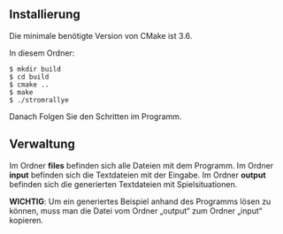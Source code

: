 ## Installierung
Die minimale benötigte Version von CMake ist 3.6.

In diesem Ordner:

```
$ mkdir build
$ cd build
$ cmake ..
$ make
$ ./stromrallye
```
Danach Folgen Sie den Schritten im Programm.

## Verwaltung

Im Ordner  **files** befinden sich alle Dateien mit dem Programm.
Im Ordner **input** befinden sich die Textdateien mit der Eingabe.
Im Ordner **output** befinden sich die generierten Textdateien mit Spielsituationen.

**WICHTIG**: Um ein generiertes Beispiel anhand des Programms lösen zu können, muss man die Datei vom Ordner „output“ zum Ordner
„input“ kopieren. 
